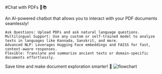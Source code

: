 #Chat with PDFs 🤖📚

An AI-powered chatbot that allows you to interact with your PDF documents seamlessly!

    Ask Questions: Upload PDFs and ask natural language questions.
    Multilingual Support: Use any custom or self-trained model to analyze texts in languages like Kannada, Sanskrit, and more.
    Advanced NLP: Leverages Hugging Face embeddings and FAISS for fast, context-aware responses.
    Flexible: Translate and summarize ancient texts or domain-specific documents effortlessly.

Save time and make document exploration smarter! 🚀
![flowchart](https://github.com/user-attachments/assets/b4a2ad4b-f469-4288-8332-157aa517296d)
